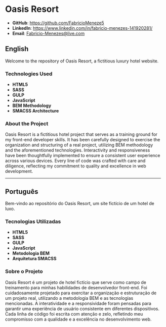 # Oasis Resort

- **GitHub**: https://github.com/FabricioMeneze5
- **LinkedIn**: https://www.linkedin.com/in/fabricio-menezes-141920281/
- **Email**: Fabricio-Menezes@live.com


## English
Welcome to the repository of Oasis Resort, a fictitious luxury hotel website.

### Technologies Used
- **HTML5**
- **SASS**
- **GULP**
- **JavaScript**
- **BEM Methodology**
- **SMACSS Architecture**

### About the Project
Oasis Resort is a fictitious hotel project that serves as a training ground for my front-end developer skills. It has been carefully designed to exercise the organization and structuring of a real project, utilizing BEM methodology and the aforementioned technologies. Interactivity and responsiveness have been thoughtfully implemented to ensure a consistent user experience across various devices. Every line of code was crafted with care and diligence, reflecting my commitment to quality and excellence in web development.

---

## Português
Bem-vindo ao repositório do Oasis Resort, um site fictício de um hotel de luxo.

### Tecnologias Utilizadas
- **HTML5**
- **SASS**
- **GULP**
- **JavaScript**
- **Metodologia BEM**
- **Arquitetura SMACSS**

### Sobre o Projeto
Oasis Resort é um projeto de hotel fictício que serve como campo de treinamento para minhas habilidades de desenvolvedor front-end. Foi cuidadosamente projetado para exercitar a organização e estruturação de um projeto real, utilizando a metodologia BEM e as tecnologias mencionadas. A interatividade e a responsividade foram pensadas para garantir uma experiência de usuário consistente em diferentes dispositivos. Cada linha de código foi escrita com atenção e zelo, refletindo meu compromisso com a qualidade e a excelência no desenvolvimento web.